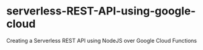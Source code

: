 # serverless-REST-API-using-google-cloud
Creating a Serverless REST API using NodeJS over Google Cloud Functions
